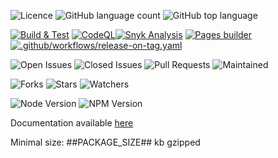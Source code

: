![Licence](https://img.shields.io/github/license/decaf-ts/injectable-decorators.svg?style=plastic)
![GitHub language count](https://img.shields.io/github/languages/count/decaf-ts/injectable-decorators?style=plastic)
![GitHub top language](https://img.shields.io/github/languages/top/decaf-ts/injectable-decorators?style=plastic)

[![Build & Test](https://github.com/decaf-ts/injectable-decorators/actions/workflows/nodejs-build-prod.yaml/badge.svg)](https://github.com/decaf-ts/injectable-decorators/actions/workflows/nodejs-build-prod.yaml)
[![CodeQL](https://github.com/decaf-ts/injectable-decorators/actions/workflows/codeql-analysis.yml/badge.svg)](https://github.com/decaf-ts/injectable-decorators/actions/workflows/codeql-analysis.yml)[![Snyk Analysis](https://github.com/decaf-ts/injectable-decorators/actions/workflows/snyk-analysis.yaml/badge.svg)](https://github.com/decaf-ts/injectable-decorators/actions/workflows/snyk-analysis.yaml)
[![Pages builder](https://github.com/decaf-ts/injectable-decorators/actions/workflows/pages.yaml/badge.svg)](https://github.com/decaf-ts/injectable-decorators/actions/workflows/pages.yaml)
[![.github/workflows/release-on-tag.yaml](https://github.com/decaf-ts/injectable-decorators/actions/workflows/release-on-tag.yaml/badge.svg?event=release)](https://github.com/decaf-ts/injectable-decorators/actions/workflows/release-on-tag.yaml)

![Open Issues](https://img.shields.io/github/issues/decaf-ts/injectable-decorators.svg)
![Closed Issues](https://img.shields.io/github/issues-closed/decaf-ts/injectable-decorators.svg)
![Pull Requests](https://img.shields.io/github/issues-pr-closed/decaf-ts/injectable-decorators.svg)
![Maintained](https://img.shields.io/badge/Maintained%3F-yes-green.svg)

![Forks](https://img.shields.io/github/forks/decaf-ts/injectable-decorators.svg)
![Stars](https://img.shields.io/github/stars/decaf-ts/injectable-decorators.svg)
![Watchers](https://img.shields.io/github/watchers/decaf-ts/injectable-decorators.svg)

![Node Version](https://img.shields.io/badge/dynamic/json.svg?url=https%3A%2F%2Fraw.githubusercontent.com%2Fbadges%2Fshields%2Fmaster%2Fpackage.json&label=Node&query=$.engines.node&colorB=blue)
![NPM Version](https://img.shields.io/badge/dynamic/json.svg?url=https%3A%2F%2Fraw.githubusercontent.com%2Fbadges%2Fshields%2Fmaster%2Fpackage.json&label=NPM&query=$.engines.npm&colorB=purple)

Documentation available [here](https://decaf-ts.github.io/injectable-decorators/)

Minimal size: ##PACKAGE_SIZE## kb gzipped

